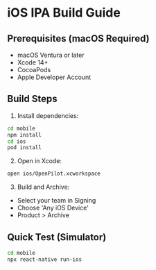 ﻿# iOS IPA Build Guide

## Prerequisites (macOS Required)
- macOS Ventura or later
- Xcode 14+
- CocoaPods
- Apple Developer Account

## Build Steps

1. Install dependencies:
```bash
cd mobile
npm install
cd ios
pod install
```

2. Open in Xcode:
```bash
open ios/OpenPilot.xcworkspace
```

3. Build and Archive:
- Select your team in Signing
- Choose 'Any iOS Device'
- Product > Archive

## Quick Test (Simulator)
```bash
cd mobile
npx react-native run-ios
```
